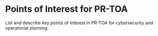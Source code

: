 # Points of Interest for PR-TOA

List and describe key points of interest in PR-TOA for cybersecurity and operational planning.
